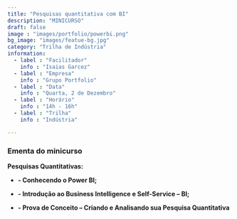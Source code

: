 ```yaml
---
title: "Pesquisas quantitativa com BI"
description: "MINICURSO"
draft: false
image : "images/portfolio/powerbi.png"
bg_image: "images/featue-bg.jpg"
category: "Trilha de Indústria"
information:
  - label : "Facilitador"
    info : "Isaias Garcez"
  - label : "Empresa"
    info : "Grupo Portfolio"   
  - label : "Data"
    info : "Quarta, 2 de Dezembro"
  - label : "Horário"
    info : "14h - 16h"
  - label : "Trilha"
    info : "Indústria"

---
```


### Ementa do minicurso

**Pesquisas Quantitativas:**

- **- Conhecendo o Power BI;**


- **- Introdução ao Business
Intelligence e Self-Service – BI;**
- **- Prova de Conceito – Criando e Analisando sua
Pesquisa Quantitativa**